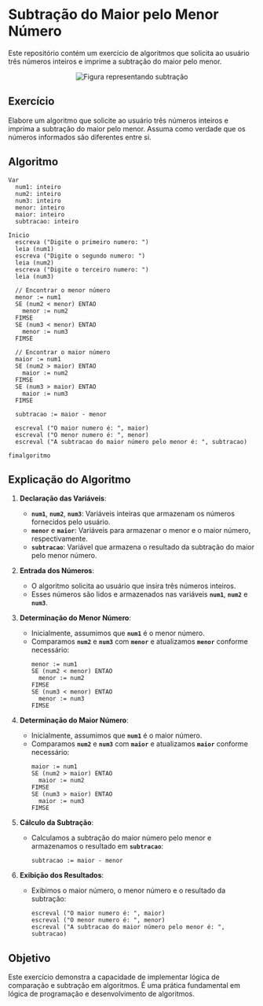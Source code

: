 # Subtração do Maior pelo Menor Número

Este repositório contém um exercício de algoritmos que solicita ao usuário três números inteiros e imprime a subtração do maior pelo menor.
<p align="center">
<img src="https://media.giphy.com/media/l0HlIjYveohQwpa4U/giphy.gif" alt="Figura representando subtração">
</p>

## Exercício

Elabore um algoritmo que solicite ao usuário três números inteiros e imprima a subtração do maior pelo menor. Assuma como verdade que os números informados são diferentes entre si.

## Algoritmo

```plaintext
Var
  num1: inteiro
  num2: inteiro
  num3: inteiro
  menor: inteiro
  maior: inteiro
  subtracao: inteiro

Inicio
  escreva ("Digite o primeiro numero: ")
  leia (num1)
  escreva ("Digite o segundo numero: ")
  leia (num2)
  escreva ("Digite o terceiro numero: ")
  leia (num3)

  // Encontrar o menor número
  menor := num1
  SE (num2 < menor) ENTAO
    menor := num2
  FIMSE
  SE (num3 < menor) ENTAO
    menor := num3
  FIMSE

  // Encontrar o maior número
  maior := num1
  SE (num2 > maior) ENTAO
    maior := num2
  FIMSE
  SE (num3 > maior) ENTAO
    maior := num3
  FIMSE

  subtracao := maior - menor

  escreval ("O maior numero é: ", maior)
  escreval ("O menor numero é: ", menor)
  escreval ("A subtracao do maior número pelo menor é: ", subtracao)

fimalgoritmo
```

## Explicação do Algoritmo

1. **Declaração das Variáveis**:
   - **`num1`**, **`num2`**, **`num3`**: Variáveis inteiras que armazenam os números fornecidos pelo usuário.
   - **`menor`** e **`maior`**: Variáveis para armazenar o menor e o maior número, respectivamente.
   - **`subtracao`**: Variável que armazena o resultado da subtração do maior pelo menor número.

2. **Entrada dos Números**:
   - O algoritmo solicita ao usuário que insira três números inteiros.
   - Esses números são lidos e armazenados nas variáveis **`num1`**, **`num2`** e **`num3`**.

3. **Determinação do Menor Número**:
   - Inicialmente, assumimos que **`num1`** é o menor número.
   - Comparamos **`num2`** e **`num3`** com **`menor`** e atualizamos **`menor`** conforme necessário:
     ```plaintext
     menor := num1
     SE (num2 < menor) ENTAO
       menor := num2
     FIMSE
     SE (num3 < menor) ENTAO
       menor := num3
     FIMSE
     ```

4. **Determinação do Maior Número**:
   - Inicialmente, assumimos que **`num1`** é o maior número.
   - Comparamos **`num2`** e **`num3`** com **`maior`** e atualizamos **`maior`** conforme necessário:
     ```plaintext
     maior := num1
     SE (num2 > maior) ENTAO
       maior := num2
     FIMSE
     SE (num3 > maior) ENTAO
       maior := num3
     FIMSE
     ```

5. **Cálculo da Subtração**:
   - Calculamos a subtração do maior número pelo menor e armazenamos o resultado em **`subtracao`**:
     ```plaintext
     subtracao := maior - menor
     ```

6. **Exibição dos Resultados**:
   - Exibimos o maior número, o menor número e o resultado da subtração:
     ```plaintext
     escreval ("O maior numero é: ", maior)
     escreval ("O menor numero é: ", menor)
     escreval ("A subtracao do maior número pelo menor é: ", subtracao)
     ```

## Objetivo

Este exercício demonstra a capacidade de implementar lógica de comparação e subtração em algoritmos. É uma prática fundamental em lógica de programação e desenvolvimento de algoritmos.
